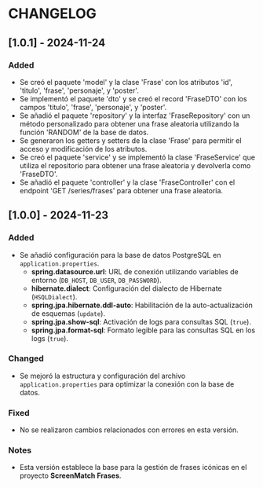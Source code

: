# CHANGELOG

## [1.0.1] - 2024-11-24

### Added
- Se creó el paquete 'model' y la clase 'Frase' con los atributos 'id', 'titulo', 'frase', 'personaje', y 'poster'.
- Se implementó el paquete 'dto' y se creó el record 'FraseDTO' con los campos 'titulo', 'frase', 'personaje', y 'poster'.
- Se añadió el paquete 'repository' y la interfaz 'FraseRepository' con un método personalizado para obtener una frase aleatoria utilizando la función 'RANDOM' de la base de datos.
- Se generaron los getters y setters de la clase 'Frase' para permitir el acceso y modificación de los atributos.
- Se creó el paquete 'service' y se implementó la clase 'FraseService' que utiliza el repositorio para obtener una frase aleatoria y devolverla como 'FraseDTO'.
- Se añadió el paquete 'controller' y la clase 'FraseController' con el endpoint 'GET /series/frases' para obtener una frase aleatoria.

## [1.0.0] - 2024-11-23

### Added
- Se añadió configuración para la base de datos PostgreSQL en `application.properties`.
    - **spring.datasource.url**: URL de conexión utilizando variables de entorno (`DB_HOST`, `DB_USER`, `DB_PASSWORD`).
    - **hibernate.dialect**: Configuración del dialecto de Hibernate (`HSQLDialect`).
    - **spring.jpa.hibernate.ddl-auto**: Habilitación de la auto-actualización de esquemas (`update`).
    - **spring.jpa.show-sql**: Activación de logs para consultas SQL (`true`).
    - **spring.jpa.format-sql**: Formato legible para las consultas SQL en los logs (`true`).

### Changed
- Se mejoró la estructura y configuración del archivo `application.properties` para optimizar la conexión con la base de datos.

### Fixed
- No se realizaron cambios relacionados con errores en esta versión.

### Notes
- Esta versión establece la base para la gestión de frases icónicas en el proyecto **ScreenMatch Frases**.
